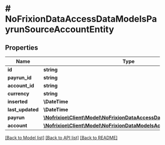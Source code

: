 # # NoFrixionDataAccessDataModelsPayrunSourceAccountEntity

## Properties

Name | Type | Description | Notes
------------ | ------------- | ------------- | -------------
**id** | **string** |  | [optional]
**payrun_id** | **string** |  | [optional]
**account_id** | **string** |  | [optional]
**currency** | **string** |  | [optional]
**inserted** | **\DateTime** |  | [optional]
**last_updated** | **\DateTime** |  | [optional]
**payrun** | [**\Nofrixion\Client\Model\NoFrixionDataAccessDataModelsPayrunEntity**](NoFrixionDataAccessDataModelsPayrunEntity.md) |  | [optional]
**account** | [**\Nofrixion\Client\Model\NoFrixionDataModelsAccountEntity**](NoFrixionDataModelsAccountEntity.md) |  | [optional]

[[Back to Model list]](../../README.md#models) [[Back to API list]](../../README.md#endpoints) [[Back to README]](../../README.md)
